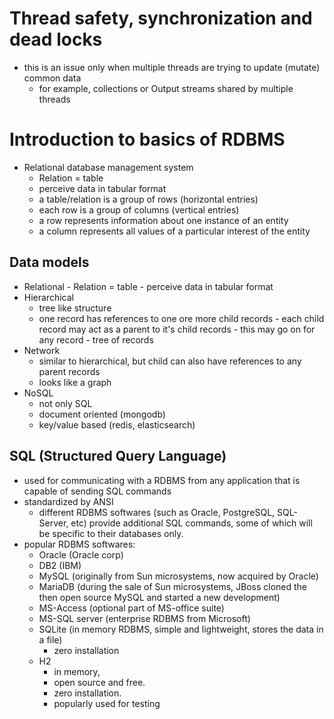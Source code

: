 # Thread safety, synchronization and dead locks

- this is an issue only when multiple threads are trying to update (mutate) common data
  - for example, collections or Output streams shared by multiple threads

# Introduction to basics of RDBMS

- Relational database management system
  - Relation = table
  - perceive data in tabular format
  - a table/relation is a group of rows (horizontal entries)
  - each row is a group of columns (vertical entries)
  - a row represents information about one instance of an entity
  - a column represents all values of a particular interest of the entity

## Data models

- Relational - Relation = table - perceive data in tabular format
- Hierarchical
  - tree like structure
  - one record has references to one ore more child records - each child record may act as a parent to it's child records - this may go on for any record - tree of records
- Network
  - similar to hierarchical, but child can also have references to any parent records
  - looks like a graph
- NoSQL
  - not only SQL
  - document oriented (mongodb)
  - key/value based (redis, elasticsearch)

## SQL (Structured Query Language)

- used for communicating with a RDBMS from any application that is capable of sending SQL commands
- standardized by ANSI
  - different RDBMS softwares (such as Oracle, PostgreSQL, SQL-Server, etc) provide additional SQL commands, some of which will be specific to their databases only.
- popular RDBMS softwares:
  - Oracle (Oracle corp)
  - DB2 (IBM)
  - MySQL (originally from Sun microsystems, now acquired by Oracle)
  - MariaDB (during the sale of Sun microsystems, JBoss cloned the then open source MySQL and started a new development)
  - MS-Access (optional part of MS-office suite)
  - MS-SQL server (enterprise RDBMS from Microsoft)
  - SQLite (in memory RDBMS, simple and lightweight, stores the data in a file)
    - zero installation
  - H2
    - in memory,
    - open source and free.
    - zero installation.
    - popularly used for testing

